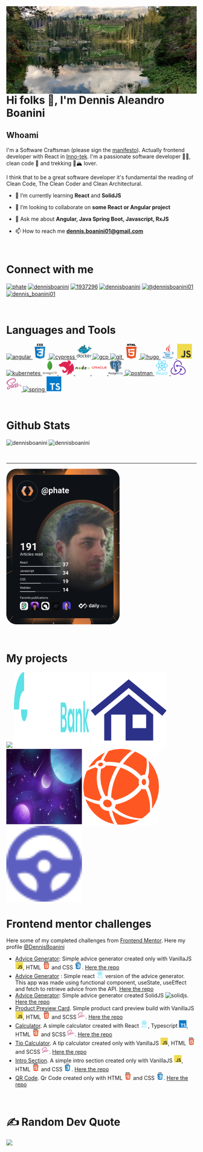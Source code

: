 <img align="right" alt="Coding" src="./images/lake2.jpg">

# Hi folks 👋, I'm Dennis Aleandro Boanini

## Whoami
I'm a Software Craftsman (please sign the [manifesto](http://manifesto.softwarecraftsmanship.org/#/en)). Actually frontend developer with React in [Inno-tek](https://www.inno-tek.it).
I'm a passionate software developer 🧑‍💻, clean code 🧹 and trekking 🥾🏔 lover. 

I think that to be a great software developer it's fundamental the reading of Clean Code, The Clean Coder and Clean Architectural.


- 🌱 I’m currently learning **React** and **SolidJS**

- 👯 I’m looking to collaborate on **some React or Angular project**

- 💬 Ask me about **Angular, Java Spring Boot, Javascript, RxJS**

- 📫 How to reach me [**dennis.boanini01@gmail.com**](mailto:dennis.boanini01@gmail.com)

<br />

# Connect with me
<p align="left">
<a href="https://dev.to/phate" target="blank"><img align="center" src="https://raw.githubusercontent.com/rahuldkjain/github-profile-readme-generator/master/src/images/icons/Social/devto.svg" alt="phate" height="30" width="40" /></a>
<a href="https://linkedin.com/in/dennisboanini" target="blank"><img align="center" src="https://raw.githubusercontent.com/rahuldkjain/github-profile-readme-generator/master/src/images/icons/Social/linked-in-alt.svg" alt="dennisboanini" height="30" width="40" /></a>
<a href="https://stackoverflow.com/users/1937296" target="blank"><img align="center" src="https://raw.githubusercontent.com/rahuldkjain/github-profile-readme-generator/master/src/images/icons/Social/stack-overflow.svg" alt="1937296" height="30" width="40" /></a>
<a href="https://codesandbox.com/dennisboanini" target="blank"><img align="center" src="https://raw.githubusercontent.com/rahuldkjain/github-profile-readme-generator/master/src/images/icons/Social/codesandbox.svg" alt="dennisboanini" height="30" width="40" /></a>
<a href="https://medium.com/@dennisboanini01" target="blank"><img align="center" src="https://raw.githubusercontent.com/rahuldkjain/github-profile-readme-generator/master/src/images/icons/Social/medium.svg" alt="@dennisboanini01" height="30" width="40" /></a>
<a href="https://www.hackerrank.com/dennis_boanini01" target="blank"><img align="center" src="https://raw.githubusercontent.com/rahuldkjain/github-profile-readme-generator/master/src/images/icons/Social/hackerrank.svg" alt="dennis_boanini01" height="30" width="40" /></a>
</p>

<br />

# Languages and Tools
<p align="left"> 
<a href="https://angular.io" target="_blank" rel="noreferrer"> <img src="https://angular.io/assets/images/logos/angular/angular.svg" alt="angular" width="40" height="40"/> </a> <a href="https://www.w3schools.com/css/" target="_blank" rel="noreferrer"> <img src="https://raw.githubusercontent.com/devicons/devicon/master/icons/css3/css3-original-wordmark.svg" alt="css3" width="40" height="40"/> </a> <a href="https://www.cypress.io" target="_blank" rel="noreferrer"> <img src="https://raw.githubusercontent.com/simple-icons/simple-icons/6e46ec1fc23b60c8fd0d2f2ff46db82e16dbd75f/icons/cypress.svg" alt="cypress" width="40" height="40"/> </a> <a href="https://www.docker.com/" target="_blank" rel="noreferrer"> <img src="https://raw.githubusercontent.com/devicons/devicon/master/icons/docker/docker-original-wordmark.svg" alt="docker" width="40" height="40"/> </a> <a href="https://cloud.google.com" target="_blank" rel="noreferrer"> <img src="https://www.vectorlogo.zone/logos/google_cloud/google_cloud-icon.svg" alt="gcp" width="40" height="40"/> </a> <a href="https://git-scm.com/" target="_blank" rel="noreferrer"> <img src="https://www.vectorlogo.zone/logos/git-scm/git-scm-icon.svg" alt="git" width="40" height="40"/> </a> <a href="https://www.w3.org/html/" target="_blank" rel="noreferrer"> <img src="https://raw.githubusercontent.com/devicons/devicon/master/icons/html5/html5-original-wordmark.svg" alt="html5" width="40" height="40"/> </a> <a href="https://gohugo.io/" target="_blank" rel="noreferrer"> <img src="https://api.iconify.design/logos-hugo.svg" alt="hugo" width="40" height="40"/> </a> <a href="https://www.java.com" target="_blank" rel="noreferrer"> <img src="https://raw.githubusercontent.com/devicons/devicon/master/icons/java/java-original.svg" alt="java" width="40" height="40"/> </a> <a href="https://developer.mozilla.org/en-US/docs/Web/JavaScript" target="_blank" rel="noreferrer"> <img src="https://raw.githubusercontent.com/devicons/devicon/master/icons/javascript/javascript-original.svg" alt="javascript" width="40" height="40"/> </a> <a href="https://kubernetes.io" target="_blank" rel="noreferrer"> <img src="https://www.vectorlogo.zone/logos/kubernetes/kubernetes-icon.svg" alt="kubernetes" width="40" height="40"/> </a> <a href="https://www.mongodb.com/" target="_blank" rel="noreferrer"> <img src="https://raw.githubusercontent.com/devicons/devicon/master/icons/mongodb/mongodb-original-wordmark.svg" alt="mongodb" width="40" height="40"/> </a> <a href="https://nestjs.com/" target="_blank" rel="noreferrer"> <img src="https://raw.githubusercontent.com/devicons/devicon/master/icons/nestjs/nestjs-plain.svg" alt="nestjs" width="40" height="40"/> </a> <a href="https://nodejs.org" target="_blank" rel="noreferrer"> <img src="https://raw.githubusercontent.com/devicons/devicon/master/icons/nodejs/nodejs-original-wordmark.svg" alt="nodejs" width="40" height="40"/> </a> <a href="https://www.oracle.com/" target="_blank" rel="noreferrer"> <img src="https://raw.githubusercontent.com/devicons/devicon/master/icons/oracle/oracle-original.svg" alt="oracle" width="40" height="40"/> </a> <a href="https://www.postgresql.org" target="_blank" rel="noreferrer"> <img src="https://raw.githubusercontent.com/devicons/devicon/master/icons/postgresql/postgresql-original-wordmark.svg" alt="postgresql" width="40" height="40"/> </a> <a href="https://postman.com" target="_blank" rel="noreferrer"> <img src="https://www.vectorlogo.zone/logos/getpostman/getpostman-icon.svg" alt="postman" width="40" height="40"/> </a> <a href="https://reactjs.org/" target="_blank" rel="noreferrer"> <img src="https://raw.githubusercontent.com/devicons/devicon/master/icons/react/react-original-wordmark.svg" alt="react" width="40" height="40"/> </a> <a href="https://redux.js.org" target="_blank" rel="noreferrer"> <img src="https://raw.githubusercontent.com/devicons/devicon/master/icons/redux/redux-original.svg" alt="redux" width="40" height="40"/> </a> <a href="https://sass-lang.com" target="_blank" rel="noreferrer"> <img src="https://raw.githubusercontent.com/devicons/devicon/master/icons/sass/sass-original.svg" alt="sass" width="40" height="40"/> </a> <a href="https://spring.io/" target="_blank" rel="noreferrer"> <img src="https://www.vectorlogo.zone/logos/springio/springio-icon.svg" alt="spring" width="40" height="40"/> </a> <a href="https://www.typescriptlang.org/" target="_blank" rel="noreferrer"> <img src="https://raw.githubusercontent.com/devicons/devicon/master/icons/typescript/typescript-original.svg" alt="typescript" width="40" height="40"/> </a> </p>

<br />

# Github Stats
<div>
<img align="center" src="https://github-readme-stats.vercel.app/api?username=dennisboanini&show_icons=true&locale=en" alt="dennisboanini" />

<img align="center" src="https://github-readme-stats.vercel.app/api/top-langs?username=dennisboanini&show_icons=true&locale=en&layout=compact" alt="dennisboanini" />
</div>

<br /><hr>

<a href="https://app.daily.dev/phate"><img src="https://github.com/DennisBoanini/DennisBoanini/blob/master/devcard.svg" width="300" alt="Dennis A. Boanini's Dev Card"/></a>

<br />

# My projects

<div>
<a href="https://gpt3-phate.netlify.app"><img src="images/ai.png" width="200"></a>
<a href="https://phate-hoobank.netlify.app/"><img src="images/hoobank.svg" width="200" height="200"></a>
<a href="https://phate-realestate.netlify.app/"><img src="images/realestate.svg" width="200" height="200"></a>
<a href="https://phate-metaversus.netlify.app/"><img src="images/cover.png" width="200" height="200"></a>
<a href="https://phate-promptopia.vercel.app/"><img src="images/promptopia.svg" width="200" height="200"></a>
<a href=https://phate-car-showcase.vercel.app/"><img src="images/car_showcase.svg" width="200" height="200"></a>
</div>

# Frontend mentor challenges

Here some of my completed challenges from [Frontend Mentor](https://www.frontendmentor.io/home). Here my profile [@DennisBoanini](https://www.frontendmentor.io/profile/DennisBoanini)

- [Advice Generator](https://dennisboanini.github.io/frontend-mentor-advice-generator/): Simple advice generator created only with VanillaJS <img src="https://raw.githubusercontent.com/devicons/devicon/master/icons/javascript/javascript-original.svg" alt="javascript" width="20" height="20"/>, HTML <img src="https://raw.githubusercontent.com/devicons/devicon/master/icons/html5/html5-original-wordmark.svg" alt="html5" width="20" height="20"/> and CSS <img src="https://raw.githubusercontent.com/devicons/devicon/master/icons/css3/css3-original-wordmark.svg" alt="css3" width="20" height="20"/>. [Here the repo](https://github.com/DennisBoanini/frontend-mentor-advice-generator)
- [Advice Generator](https://dennisboanini.github.io/advice-generator-react/) : Simple react <img src="https://raw.githubusercontent.com/devicons/devicon/master/icons/react/react-original-wordmark.svg" alt="react" width="20" height="20"/> version of the advice generator. This app was made using functional component, useState, useEffect and fetch to retrieve advice from the API. [Here the repo](https://github.com/DennisBoanini/advice-generator-react)
- [Advice Generator](https://dennisboanini.github.io/frontend-mentor-advice-generator/): Simple advice generator created SolidJS <img src="https://avatars.githubusercontent.com/u/79226042?s=200&v=4" alt="solidjs" width="20" height="20"/>. [Here the repo](https://github.com/DennisBoanini/advice-generator-solidjs)
- [Product Preview Card](https://dennisboanini.github.io/frontend-mentor-product-preview-card/). Simple product card preview build with VanillaJS <img src="https://raw.githubusercontent.com/devicons/devicon/master/icons/javascript/javascript-original.svg" alt="javascript" width="20" height="20"/>, HTML <img src="https://raw.githubusercontent.com/devicons/devicon/master/icons/html5/html5-original-wordmark.svg" alt="html5" width="20" height="20"/> and SCSS <img src="https://raw.githubusercontent.com/devicons/devicon/master/icons/sass/sass-original.svg" alt="sass" width="20" height="20"/>. [Here the repo](https://github.com/DennisBoanini/frontend-mentor-product-preview-card)
- [Calculator](https://dennisboanini.github.io/frontend-mentor-calculator-app/). A simple calculator created with React <img src="https://raw.githubusercontent.com/devicons/devicon/master/icons/react/react-original-wordmark.svg" alt="react" width="20" height="20"/>, Typescript <img src="https://raw.githubusercontent.com/devicons/devicon/master/icons/typescript/typescript-original.svg" alt="typescript" width="20" height="20"/>, HTML <img src="https://raw.githubusercontent.com/devicons/devicon/master/icons/html5/html5-original-wordmark.svg" alt="html5" width="20" height="20"/> and SCSS <img src="https://raw.githubusercontent.com/devicons/devicon/master/icons/sass/sass-original.svg" alt="sass" width="20" height="20"/>. [Here the repo](https://github.com/DennisBoanini/frontend-mentor-calculator-app)
- [Tip Calculator](https://dennisboanini.github.io/tip-calculator-app-main/). A tip calculator created only with VanillaJS <img src="https://raw.githubusercontent.com/devicons/devicon/master/icons/javascript/javascript-original.svg" alt="javascript" width="20" height="20"/>, HTML <img src="https://raw.githubusercontent.com/devicons/devicon/master/icons/html5/html5-original-wordmark.svg" alt="html5" width="20" height="20"/> and SCSS <img src="https://raw.githubusercontent.com/devicons/devicon/master/icons/sass/sass-original.svg" alt="sass" width="20" height="20"/>. [Here the repo](https://github.com/DennisBoanini/tip-calculator-app-main)
- [Intro Section](https://dennisboanini.github.io/frontend-mentor-intro-section-with-dropdown-navigation-main/). A simple intro section created only with VanillaJS <img src="https://raw.githubusercontent.com/devicons/devicon/master/icons/javascript/javascript-original.svg" alt="javascript" width="20" height="20"/>, HTML <img src="https://raw.githubusercontent.com/devicons/devicon/master/icons/html5/html5-original-wordmark.svg" alt="html5" width="20" height="20"/> and CSS <img src="https://raw.githubusercontent.com/devicons/devicon/master/icons/css3/css3-original-wordmark.svg" alt="css3" width="20" height="20"/>. [Here the repo](https://github.com/DennisBoanini/frontend-mentor-intro-section-with-dropdown-navigation-main)
- [QR Code](https://dennisboanini.github.io/frontend-mentor-qr-code/). Qr Code created only with HTML <img src="https://raw.githubusercontent.com/devicons/devicon/master/icons/html5/html5-original-wordmark.svg" alt="html5" width="20" height="20"/> and CSS <img src="https://raw.githubusercontent.com/devicons/devicon/master/icons/css3/css3-original-wordmark.svg" alt="css3" width="20" height="20"/>. [Here the repo](https://github.com/DennisBoanini/frontend-mentor-qr-code)


<br />

# ✍️ Random Dev Quote
![](https://quotes-github-readme.vercel.app/api?type=horizontal&theme=dark)
